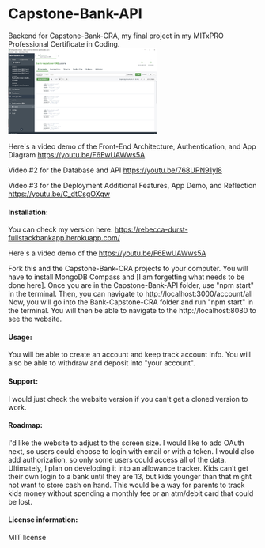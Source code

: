 # Capstone-Bank-API
Backend for Capstone-Bank-CRA, my final project in my MITxPRO Professional Certificate in Coding.
<img src= "MongoDB.jpg" width='300'/>

Here's a video demo of the Front-End Architecture, Authentication, and App Diagram https://youtu.be/F6EwUAWws5A

Video #2 for the Database and API https://youtu.be/768UPN91yI8

Video #3 for the Deployment Additional Features, App Demo, and Reflection
https://youtu.be/C_dtCsgOXgw
 
#### Installation:
 
You can check my version here: https://rebecca-durst-fullstackbankapp.herokuapp.com/ 

Here's a video demo of the  https://youtu.be/F6EwUAWws5A

Fork this and the Capstone-Bank-CRA projects to your computer. You will have to install MongoDB Compass and [I am forgetting what needs to be done here]. Once you are in the Capstone-Bank-API folder, use "npm start" in the terminal. Then, you can navigate to http://localhost:3000/account/all Now, you will go into the Bank-Capstone-CRA folder and run "npm start" in the terminal. You will then be able to navigate to the http://localhost:8080 to see the website.
 
#### Usage:
 
You will be able to create an account and keep track account info. You will also be able to withdraw and deposit into "your account".
 
#### Support: 
 
I would just check the website version if you can't get a cloned version to work.
 
#### Roadmap: 
I'd like the website to adjust to the screen size. I would like to add OAuth next, so users could choose to login with email or with a token. I would also add authorization, so only some users could access all of the data. Ultimately, I plan on developing it into an allowance tracker. Kids can’t get their own login to a bank until they are 13, but kids younger than that might not want to store cash on hand. This would be a way for parents to track kids money without spending a monthly fee or an atm/debit card that could be lost.

#### License information:
 
MIT license
